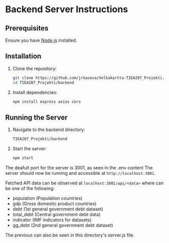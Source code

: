 # Backend Server Instructions

## Prerequisites

Ensure you have [Node.js](https://nodejs.org/) installed.

## Installation

1. Clone the repository:
    ```sh
    git clone https://github.com/jrkaseva/Velkakartta-TIEA207_Projekti.git
    cd TIEA207_Projekti/backend
    ```

2. Install dependencies:
    ```sh
    npm install express axios cors
    ```

## Running the Server

1. Navigate to the backend directory:
    ```sh
    TIEA207_Projekti/backend
    ```

2. Start the server:
    ```sh
    npm start
    ```

The deafult port for the server is 3001, as seen in the .env content
The server should now be running and accessible at `http://localhost:3001`.

Fetched API data can be observed at `localhost:3001/api/<data>` where <data> can be one of the following:
- population (Population countries)
- gdp (Gross domestic product countries)
- debt (1st general government debt dataset)
- total_debt (Central government debt data)
- indicator (IMF indicators for datasets)
- gg_debt (2nd general government debt dataset)

The previous can also be seen in this directory's server.js file.
